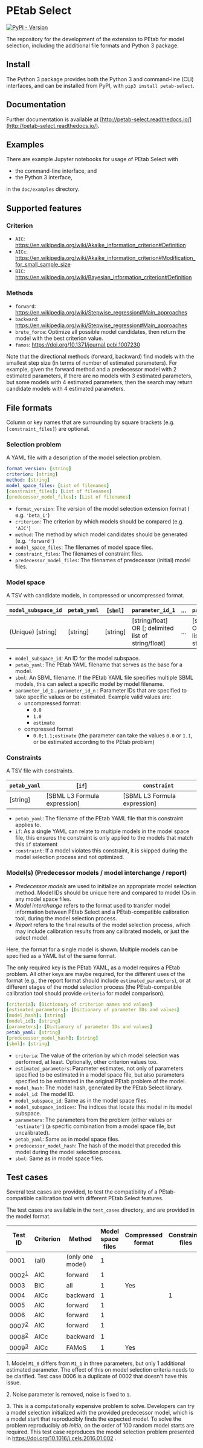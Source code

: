 # PEtab Select

[![PyPI - Version](https://img.shields.io/pypi/v/petab-select)](https://pypi.org/project/petab-select/)

The repository for the development of the extension to PEtab for model
selection, including the additional file formats and Python 3 package.

## Install

The Python 3 package provides both the Python 3 and command-line (CLI)
interfaces, and can be installed from PyPI, with `pip3 install petab-select`.

## Documentation

Further documentation is available at
[http://petab-select.readthedocs.io/](http://petab-select.readthedocs.io/).

## Examples

There are example Jupyter notebooks for usage of PEtab Select with

- the command-line interface, and
- the Python 3 interface,

in the `doc/examples` directory.

## Supported features

### Criterion

- `AIC`: https://en.wikipedia.org/wiki/Akaike_information_criterion#Definition
- `AICc`: https://en.wikipedia.org/wiki/Akaike_information_criterion#Modification_for_small_sample_size
- `BIC`: https://en.wikipedia.org/wiki/Bayesian_information_criterion#Definition

### Methods

- `forward`: https://en.wikipedia.org/wiki/Stepwise_regression#Main_approaches
- `backward`: https://en.wikipedia.org/wiki/Stepwise_regression#Main_approaches
- `brute_force`: Optimize all possible model candidates, then return the model
  with the best criterion value.
- `famos`: https://doi.org/10.1371/journal.pcbi.1007230

Note that the directional methods (forward, backward) find models with the
smallest step size (in terms of number of estimated parameters). For example,
given the forward method and a predecessor model with 2 estimated parameters,
if there are no models with 3 estimated parameters, but some models with 4
estimated parameters, then the search may return candidate models with 4
estimated parameters.

## File formats

Column or key names that are surrounding by square brackets
(e.g. `[constraint_files]`) are optional.

### Selection problem

A YAML file with a description of the model selection problem.

```yaml
format_version: [string]
criterion: [string]
method: [string]
model_space_files: [List of filenames]
[constraint_files]: [List of filenames]
[predecessor_model_files]: [List of filenames]
```

- `format_version`: The version of the model selection extension format (
  e.g. `'beta_1'`)
- `criterion`: The criterion by which models should be compared (e.g. `'AIC'`)
- `method`: The method by which model candidates should be generated
  (e.g. `'forward'`)
- `model_space_files`: The filenames of model space files.
- `constraint_files`: The filenames of constraint files.
- `predecessor_model_files`: The filenames of predecessor (initial) model
  files.

### Model space

A TSV with candidate models, in compressed or uncompressed format.

| `model_subspace_id` | `petab_yaml` | [`sbml`] | `parameter_id_1`                                     | ... | `parameter_id_n`                                     |
|---------------------|--------------|----------|------------------------------------------------------|-----|------------------------------------------------------|
| (Unique) [string]   | [string]     | [string] | [string/float] OR [; delimited list of string/float] | ... | [string/float] OR [; delimited list of string/float] |

- `model_subspace_id`: An ID for the model subspace.
- `petab_yaml`: The PEtab YAML filename that serves as the base for a model.
- `sbml`: An SBML filename. If the PEtab YAML file specifies multiple SBML
  models, this can select a specific model by model filename.
- `parameter_id_1`...`parameter_id_n` : Parameter IDs that are specified to
  take specific values or be estimated. Example valid values are:
    - uncompressed format:
        - `0.0`
        - `1.0`
        - `estimate`
    - compressed format
        - `0.0;1.1;estimate` (the parameter can take the values `0.0` or `1.1`,
          or be estimated according to the PEtab problem)

### Constraints

A TSV file with constraints.

| `petab_yaml` | [`if`]                       | `constraint`                 |
|--------------|------------------------------|------------------------------|
| [string]     | [SBML L3 Formula expression] | [SBML L3 Formula expression] |

- `petab_yaml`: The filename of the PEtab YAML file that this constraint
  applies to.
- `if`: As a single YAML can relate to multiple models in the model space file,
  this ensures the constraint is only applied to the models that match
  this `if` statement
- `constraint`: If a model violates this constraint, it is skipped during the
  model selection process and not optimized.

### Model(s) (Predecessor models / model interchange / report)

- *Predecessor models* are used to initialize an appropriate model selection
  method. Model IDs should be unique here and compared to model IDs in any
  model space files.
- *Model interchange* refers to the format used to transfer model information
  between PEtab Select and a PEtab-compatible calibration tool, during the
  model selection process.
- *Report* refers to the final results of the model selection process, which may
  include calibration results from any calibrated models, or just the select
  model.

Here, the format for a single model is shown. Multiple models can be specified
as a YAML list of the same format.

The only required key is the PEtab YAML, as a model requires a PEtab problem.
All other keys are maybe required, for the different uses of the format (e.g.,
the report format should include `estimated_parameters`), or at different
stages of the model selection process (the PEtab-compatible calibration tool
should provide `criteria` for model comparison).

```yaml
[criteria]: [Dictionary of criterion names and values]
[estimated_parameters]: [Dictionary of parameter IDs and values]
[model_hash]: [string]
[model_id]: [string]
[parameters]: [Dictionary of parameter IDs and values]
petab_yaml: [string]
[predecessor_model_hash]: [string]
[sbml]: [string]
```

- `criteria`: The value of the criterion by which model selection was
  performed, at least. Optionally, other criterion values too.
- `estimated_parameters`: Parameter estimates, not only of parameters specified
  to be estimated in a model space file, but also parameters specified to be
  estimated in the original PEtab problem of the model.
- `model_hash`: The model hash, generated by the PEtab Select library.
- `model_id`: The model ID.
- `model_subspace_id`: Same as in the model space files.
- `model_subspace_indices`: The indices that locate this model in its model
  subspace.
- `parameters`: The parameters from the problem (either values
  or `'estimate'`) (a specific combination from a model space file, but
  uncalibrated).
- `petab_yaml`: Same as in model space files.
- `predecessor_model_hash`: The hash of the model that preceded this model
  during the model selection process.
- `sbml`: Same as in model space files.

## Test cases

Several test cases are provided, to test the compatibility of a
PEtab-compatible calibration tool with different PEtab Select features.

The test cases are available in the `test_cases` directory, and are provided in
the model format.

| Test ID                                      | Criterion | Method           | Model space files | Compressed format | Constraints files | Predecessor (initial) models files |
|----------------------------------------------|-----------|------------------|-------------------|-------------------|-------------------|------------------------------------|
| 0001                                         | (all)     | (only one model) | 1                 |                   |                   |                                    |
| 0002<sup>[1](#test_case_0002)</sup>          | AIC       | forward          | 1                 |                   |                   |                                    |
| 0003                                         | BIC       | all              | 1                 | Yes               |                   |                                    |
| 0004                                         | AICc      | backward         | 1                 |                   | 1                 |                                    |
| 0005                                         | AIC       | forward          | 1                 |                   |                   | 1                                  |
| 0006                                         | AIC       | forward          | 1                 |                   |                   |                                    |
| 0007<sup>[2](#test_case_0007_and_0008)</sup> | AIC       | forward          | 1                 |                   |                   |                                    |
| 0008<sup>[2](#test_case_0007_and_0008)</sup> | AICc      | backward         | 1                 |                   |                   |                                    |
| 0009<sup>[3](#test_case_0009)</sup>          | AICc      | FAMoS            | 1                 | Yes               |                   | Yes                                |

<a name="test_case_0002">1</a>. Model `M1_0` differs from `M1_1` in three
parameters, but only 1 additional estimated parameter. The effect of this on
model selection criteria needs to be clarified. Test case 0006 is a duplicate
of 0002 that doesn't have this issue.

<a name="test_case_0007_and_0008">2</a>. Noise parameter is removed, noise is
fixed to `1`.

<a name="test_case_0009">3</a>. This is a computationally expensive problem to
solve. Developers can try a model selection initialized with the provided
predecessor model, which is a model start that reproducibly finds the expected
model. To solve the problem reproducibly <i>ab initio</i>, on the order of 100
random model starts are required. This test case reproduces the model selection
problem presented in https://doi.org/10.1016/j.cels.2016.01.002 .
